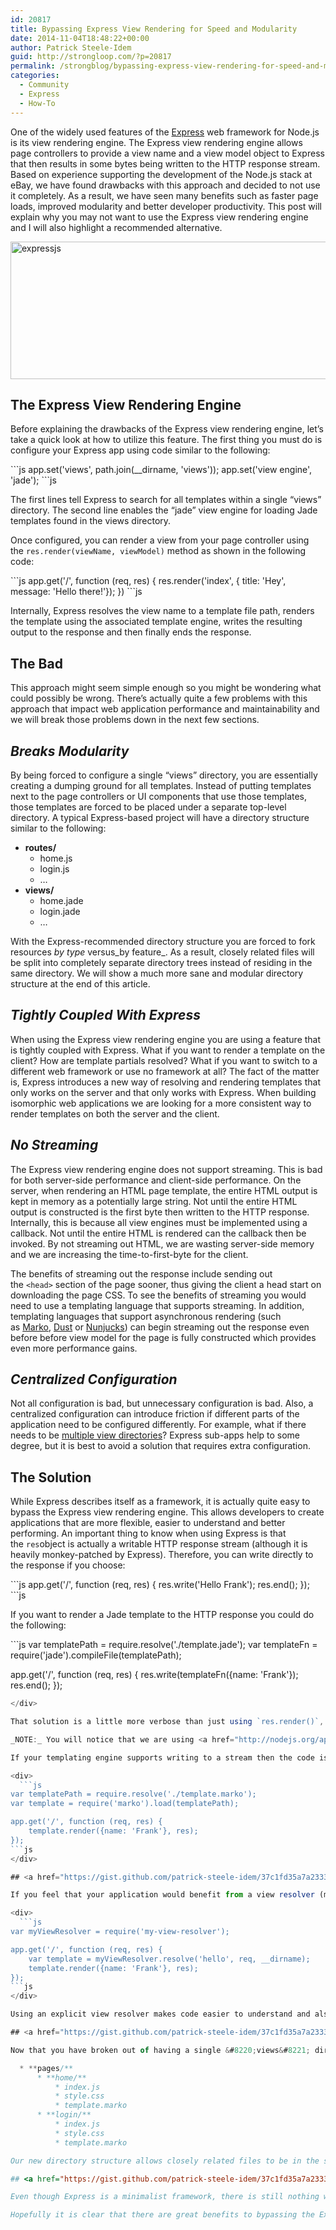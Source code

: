 ```yaml
---
id: 20817
title: Bypassing Express View Rendering for Speed and Modularity
date: 2014-11-04T18:48:22+00:00
author: Patrick Steele-Idem
guid: http://strongloop.com/?p=20817
permalink: /strongblog/bypassing-express-view-rendering-for-speed-and-modularity/
categories:
  - Community
  - Express
  - How-To
---
```

One of the widely used features of the <a href="http://expressjs.com/" rel="noreferrer">Express</a> web framework for Node.js is its view rendering engine. The Express view rendering engine allows page controllers to provide a view name and a view model object to Express that then results in some bytes being written to the HTTP response stream. Based on experience supporting the development of the Node.js stack at eBay, we have found drawbacks with this approach and decided to not use it completely. As a result, we have seen many benefits such as faster page loads, improved modularity and better developer productivity. This post will explain why you may not want to use the Express view rendering engine and I will also highlight a recommended alternative.

[<img class="aligncenter size-full wp-image-20833" src="{{site.url}}/blog-assets/2014/11/Screen-Shot-2014-11-05-at-8.28.40-AM.png" alt="expressjs" width="803" height="220"  />]({{site.url}}/blog-assets/2014/11/Screen-Shot-2014-11-05-at-8.28.40-AM.png)

<!--more-->

## <a href="https://gist.github.com/patrick-steele-idem/37c1fd35a7a23336a52e#the-express-view-rendering-engine" rel="noreferrer" name="user-content-the-express-view-rendering-engine"></a>**The Express View Rendering Engine**

Before explaining the drawbacks of the Express view rendering engine, let’s take a quick look at how to utilize this feature. The first thing you must do is configure your Express app using code similar to the following:

<div>
  ```js
app.set('views', path.join(__dirname, 'views'));
app.set('view engine', 'jade');
```js
</div>

The first lines tell Express to search for all templates within a single “views” directory. The second line enables the “jade” view engine for loading Jade templates found in the views directory.

Once configured, you can render a view from your page controller using the `res.render(viewName, viewModel)` method as shown in the following code:

<div>
  ```js
app.get('/', function (req, res) {
  res.render('index', { title: 'Hey', message: 'Hello there!'});
})
```js
</div>

Internally, Express resolves the view name to a template file path, renders the template using the associated template engine, writes the resulting output to the response and then finally ends the response.

## <a href="https://gist.github.com/patrick-steele-idem/37c1fd35a7a23336a52e#the-bad" rel="noreferrer" name="user-content-the-bad"></a>**The Bad**

This approach might seem simple enough so you might be wondering what could possibly be wrong. There’s actually quite a few problems with this approach that impact web application performance and maintainability and we will break those problems down in the next few sections.

## <a href="https://gist.github.com/patrick-steele-idem/37c1fd35a7a23336a52e#breaks-modularity" rel="noreferrer" name="user-content-breaks-modularity"></a>_Breaks Modularity_

By being forced to configure a single “views” directory, you are essentially creating a dumping ground for all templates. Instead of putting templates next to the page controllers or UI components that use those templates, those templates are forced to be placed under a separate top-level directory. A typical Express-based project will have a directory structure similar to the following:

  * **routes/** 
      * home.js
      * login.js
      * &#8230;
  * **views/** 
      * home.jade
      * login.jade
      * &#8230;

With the Express-recommended directory structure you are forced to fork resources _by type_ versus_by feature_. As a result, closely related files will be split into completely separate directory trees instead of residing in the same directory. We will show a much more sane and modular directory structure at the end of this article.

## <a href="https://gist.github.com/patrick-steele-idem/37c1fd35a7a23336a52e#tightly-coupled-with-express" rel="noreferrer" name="user-content-tightly-coupled-with-express"></a>_Tightly Coupled With Express_

When using the Express view rendering engine you are using a feature that is tightly coupled with Express. What if you want to render a template on the client? How are template partials resolved? What if you want to switch to a different web framework or use no framework at all? The fact of the matter is, Express introduces a new way of resolving and rendering templates that only works on the server and that only works with Express. When building isomorphic web applications we are looking for a more consistent way to render templates on both the server and the client.

## <a href="https://gist.github.com/patrick-steele-idem/37c1fd35a7a23336a52e#no-streaming" rel="noreferrer" name="user-content-no-streaming"></a>_No Streaming_

The Express view rendering engine does not support streaming. This is bad for both server-side performance and client-side performance. On the server, when rendering an HTML page template, the entire HTML output is kept in memory as a potentially large string. Not until the entire HTML output is constructed is the first byte then written to the HTTP response. Internally, this is because all view engines must be implemented using a callback. Not until the entire HTML is rendered can the callback then be invoked. By not streaming out HTML, we are wasting server-side memory and we are increasing the time-to-first-byte for the client.

The benefits of streaming out the response include sending out the `<head>` section of the page sooner, thus giving the client a head start on downloading the page CSS. To see the benefits of streaming you would need to use a templating language that supports streaming. In addition, templating languages that support asynchronous rendering (such as <a href="https://github.com/raptorjs/marko" rel="noreferrer">Marko</a>, <a href="https://github.com/linkedin/dustjs" rel="noreferrer">Dust</a> or <a href="https://github.com/mozilla/nunjucks" rel="noreferrer">Nunjucks</a>) can begin streaming out the response even before before view model for the page is fully constructed which provides even more performance gains.

## <a href="https://gist.github.com/patrick-steele-idem/37c1fd35a7a23336a52e#centralized-configuration" rel="noreferrer" name="user-content-centralized-configuration"></a>_Centralized Configuration_

Not all configuration is bad, but unnecessary configuration is bad. Also, a centralized configuration can introduce friction if different parts of the application need to be configured differently. For example, what if there needs to be <a href="https://github.com/strongloop/express/pull/1186" rel="noreferrer">multiple view directories</a>? Express sub-apps help to some degree, but it is best to avoid a solution that requires extra configuration.

## <a href="https://gist.github.com/patrick-steele-idem/37c1fd35a7a23336a52e#the-solution" rel="noreferrer" name="user-content-the-solution"></a>**The Solution**

While Express describes itself as a framework, it is actually quite easy to bypass the Express view rendering engine. This allows developers to create applications that are more flexible, easier to understand and better performing. An important thing to know when using Express is that the `res`object is actually a writable HTTP response stream (although it is heavily monkey-patched by Express). Therefore, you can write directly to the response if you choose:

<div>
  ```js
app.get('/', function (req, res) {
    res.write('Hello Frank');
    res.end();
});
```js
</div>

If you want to render a Jade template to the HTTP response you could do the following:

<div>
  ```js
var templatePath = require.resolve('./template.jade');
var templateFn = require('jade').compileFile(templatePath);

app.get('/', function (req, res) {
    res.write(templateFn({name: 'Frank'});
    res.end();
});
```js
</div>

That solution is a little more verbose than just using `res.render()`, but it is very straightforward and provides extra flexibility.

_NOTE:_ You will notice that we are using <a href="http://nodejs.org/api/globals.html#globals_require_resolve" rel="noreferrer"><code>require.resolve</code></a> to get the absolute path for a template in the same directory as our page controller module.

If your templating engine supports writing to a stream then the code is even simpler. For example, the <a href="https://github.com/raptorjs/marko" rel="noreferrer">Marko</a> templating engine supports writing to a stream as shown in the following code:

<div>
  ```js
var templatePath = require.resolve('./template.marko');
var template = require('marko').load(templatePath);

app.get('/', function (req, res) {
    template.render({name: 'Frank'}, res);
});
```js
</div>

## <a href="https://gist.github.com/patrick-steele-idem/37c1fd35a7a23336a52e#view-resolver" rel="noreferrer" name="user-content-view-resolver"></a>_View Resolver_

If you feel that your application would benefit from a view resolver (maybe you want to use a different template for A/B testing or have the template vary by the user&#8217;s locale) then there is a clean solution for that as well. The following hypothetical code illustrates how a view resolver could be used independent of Express to resolve a view template given a name and some context (in this case, the request and the current directory):

<div>
  ```js
var myViewResolver = require('my-view-resolver');

app.get('/', function (req, res) {
    var template = myViewResolver.resolve('hello', req, __dirname);
    template.render({name: 'Frank'}, res);
});
```js
</div>

Using an explicit view resolver makes code easier to understand and also provides greater flexibility.

## <a href="https://gist.github.com/patrick-steele-idem/37c1fd35a7a23336a52e#project-structure" rel="noreferrer" name="user-content-project-structure"></a>_Project Structure_

Now that you have broken out of having a single &#8220;views&#8221; directory, let&#8217;s take a look at the new project structure that we can support:

  * **pages/** 
      * **home/** 
          * index.js
          * style.css
          * template.marko
      * **login/** 
          * index.js
          * style.css
          * template.marko

Our new directory structure allows closely related files to be in the same directory—a win for modularity!

## <a href="https://gist.github.com/patrick-steele-idem/37c1fd35a7a23336a52e#summary" rel="noreferrer" name="user-content-summary"></a>**Summary**

Even though Express is a minimalist framework, there is still nothing wrong with not using all of its features. Sometimes things are better left handled by separate modules. The Node.js mantra is “create modules that do one thing and one thing well&#8221; and I would argue that Express could benefit from splitting out certain features such as view rendering and routing. We have already seen much of the core middleware separated out to separate middleware with the introduction of Express 4.x, but I would argue that maybe we shouldn&#8217;t stop there. Maybe we didn&#8217;t need a framework after all. Maybe we just needed a collection of modules that play nice together. But I digress&#8230;

Hopefully it is clear that there are great benefits to bypassing the Express view rendering. If you are interested in taking a look at a sample application before making the leap, please check out the source code for the <a href="https://github.com/patrick-steele-idem/express-view-streaming" rel="noreferrer">sample app</a>. For a more involved sample app, please take a look at the <a href="https://github.com/raptorjs/raptor-samples/tree/master/weather" rel="noreferrer">sample weather app</a>.